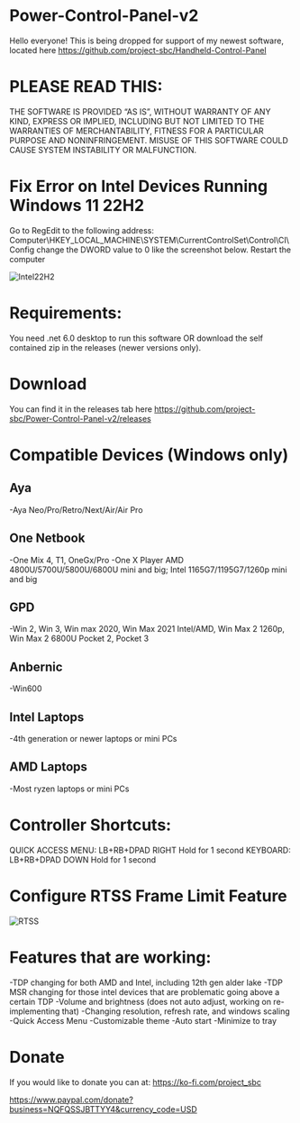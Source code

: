 # Power-Control-Panel-v2

Hello everyone! This is being dropped for support of my newest software, located here https://github.com/project-sbc/Handheld-Control-Panel


# PLEASE READ THIS:
THE SOFTWARE IS PROVIDED “AS IS”, WITHOUT WARRANTY OF ANY KIND, EXPRESS OR IMPLIED, INCLUDING BUT NOT LIMITED TO THE WARRANTIES OF MERCHANTABILITY, FITNESS FOR A PARTICULAR PURPOSE AND NONINFRINGEMENT. MISUSE OF THIS SOFTWARE COULD CAUSE SYSTEM INSTABILITY OR MALFUNCTION.

# Fix Error on Intel Devices Running Windows 11 22H2

Go to RegEdit to the following address:  Computer\HKEY_LOCAL_MACHINE\SYSTEM\CurrentControlSet\Control\CI\Config
change the DWORD value to 0 like the screenshot below.
Restart the computer

![Intel22H2](https://github.com/project-sbc/Power-Control-Panel-v2/blob/master/Intel%2022H2%20driver%20fix.jpg?raw=true "Intel 22H2 fix")


# Requirements:
You need .net 6.0 desktop to run this software OR download the self contained zip in the releases (newer versions only).

# Download
You can find it in the releases tab here https://github.com/project-sbc/Power-Control-Panel-v2/releases

# Compatible Devices (Windows only)
## Aya
-Aya Neo/Pro/Retro/Next/Air/Air Pro

## One Netbook
-One Mix 4, T1, OneGx/Pro
-One X Player AMD 4800U/5700U/5800U/6800U mini and big; Intel 1165G7/1195G7/1260p mini and big

## GPD
-Win 2, Win 3, Win max 2020, Win Max 2021 Intel/AMD, Win Max 2 1260p, Win Max 2 6800U Pocket 2, Pocket 3

## Anbernic
-Win600

## Intel Laptops
-4th generation or newer laptops or mini PCs

## AMD Laptops
-Most ryzen laptops or mini PCs

# Controller Shortcuts:
QUICK ACCESS MENU:   LB+RB+DPAD RIGHT  Hold for 1 second
KEYBOARD:   LB+RB+DPAD DOWN  Hold for 1 second

# Configure RTSS Frame Limit Feature
![RTSS](https://github.com/project-sbc/Power-Control-Panel-v2/blob/master/RTSS%20PCP%20Setup.jpg?raw=true "RTSS Setup")


# Features that are working:
-TDP changing for both AMD and Intel, including 12th gen alder lake
-TDP MSR changing for those intel devices that are problematic going above a certain TDP
-Volume and brightness (does not auto adjust, working on re-implementing that)
-Changing resolution, refresh rate, and windows scaling
-Quick Access Menu
-Customizable theme
-Auto start
-Minimize to tray


# Donate
If you would like to donate you can at:
https://ko-fi.com/project_sbc

https://www.paypal.com/donate?business=NQFQSSJBTTYY4&currency_code=USD
